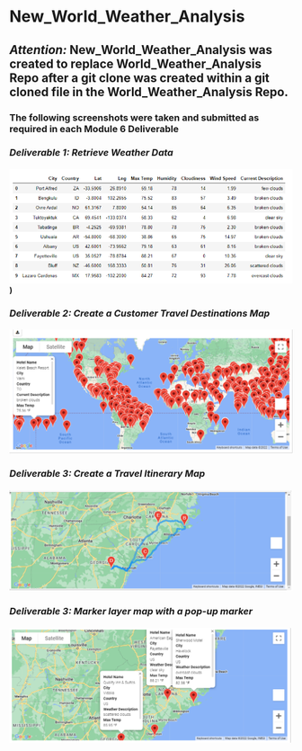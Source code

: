 # New_World_Weather_Analysis
## *Attention:* New_World_Weather_Analysis was created to replace World_Weather_Analysis Repo after a git clone was created within a git cloned file in the World_Weather_Analysis Repo. 
### The following screenshots were taken and submitted as required in each Module 6 Deliverable
### *Deliverable 1: Retrieve Weather Data*
#### ![picture alt](https://github.com/Chipsheffield/New_World_Weather_Analysis/blob/main/Weather_Database/DataFrame_Weather_Database.png))
#### 
### *Deliverable 2: Create a Customer Travel Destinations Map*
#### ![picture alt](https://github.com/Chipsheffield/New_World_Weather_Analysis/blob/main/Vacation_Search/WeatherPy_vacation_map.png)
#### 
### *Deliverable 3: Create a Travel Itinerary Map*
#### ![picture alt](https://github.com/Chipsheffield/New_World_Weather_Analysis/blob/main/Vacation_Itinerary/WeatherPy_travel_map.png)
### *Deliverable 3: Marker layer map with a pop-up marker*
#### ![picture alt](https://github.com/Chipsheffield/New_World_Weather_Analysis/blob/main/Vacation_Itinerary/WeatherPy_travel_map_markers.png)
##

